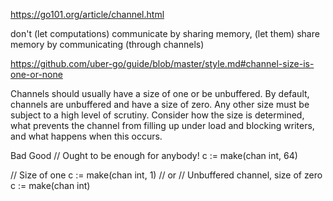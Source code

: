 https://go101.org/article/channel.html

don't (let computations) communicate by sharing memory, (let them) share memory by communicating (through channels)


https://github.com/uber-go/guide/blob/master/style.md#channel-size-is-one-or-none

Channels should usually have a size of one or be unbuffered. By default, channels are unbuffered and have a size of zero. Any other size must be subject to a high level of scrutiny. Consider how the size is determined, what prevents the channel from filling up under load and blocking writers, and what happens when this occurs.

Bad	Good
// Ought to be enough for anybody!
c := make(chan int, 64)

// Size of one
c := make(chan int, 1) // or
// Unbuffered channel, size of zero
c := make(chan int)